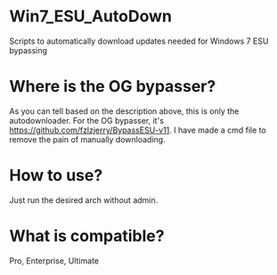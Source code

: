 # Win7_ESU_AutoDown
Scripts to automatically download updates needed for Windows 7 ESU bypassing
# Where is the OG bypasser?
As you can tell based on the description above, this is only the autodownloader. For the OG bypasser, it's https://github.com/fzlzjerry/BypassESU-v11. I have made a cmd file to remove the pain of manually downloading.
# How to use?
Just run the desired arch without admin.
# What is compatible?
Pro, Enterprise, Ultimate
